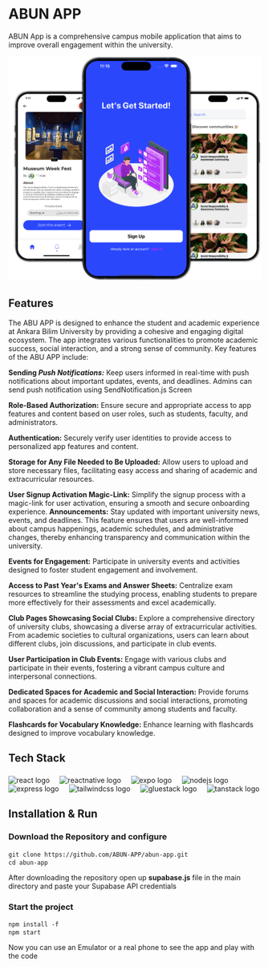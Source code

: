 # ABUN APP
ABUN App is a comprehensive campus mobile application that aims to improve overall engagement within the university.

![Uygulama Ekran Görüntüsü](https://github.com/ABUN-APP/abun-app/blob/main/readme_mockup.png?raw=true)


## Features
The ABU APP is designed to enhance the student and academic experience at Ankara Bilim University by providing a cohesive and engaging digital ecosystem. The app integrates various functionalities to promote academic success, social interaction, and a strong sense of community. Key features of the ABU APP include:

**Sending _Push Notifications:_** Keep users informed in real-time with push notifications about important updates, events, and deadlines. Admins can send push notification using SendNotification.js Screen

**Role-Based Authorization:** Ensure secure and appropriate access to app features and content based on user roles, such as students, faculty, and administrators.

**Authentication:** Securely verify user identities to provide access to personalized app features and content.

**Storage for Any File Needed to Be Uploaded:** Allow users to upload and store necessary files, facilitating easy access and sharing of academic and extracurricular resources.

**User Signup Activation Magic-Link:** Simplify the signup process with a magic-link for user activation, ensuring a smooth and secure onboarding experience.
**Announcements:** Stay updated with important university news, events, and deadlines. This feature ensures that users are well-informed about campus happenings, academic schedules, and administrative changes, thereby enhancing transparency and communication within the university.

**Events for Engagement:** Participate in university events and activities designed to foster student engagement and involvement.

**Access to Past Year's Exams and Answer Sheets:** Centralize exam resources to streamline the studying process, enabling students to prepare more effectively for their assessments and excel academically.

**Club Pages Showcasing Social Clubs:** Explore a comprehensive directory of university clubs, showcasing a diverse array of extracurricular activities. From academic societies to cultural organizations, users can learn about different clubs, join discussions, and participate in club events.

**User Participation in Club Events:** Engage with various clubs and participate in their events, fostering a vibrant campus culture and interpersonal connections.

**Dedicated Spaces for Academic and Social Interaction:** Provide forums and spaces for academic discussions and social interactions, promoting collaboration and a sense of community among students and faculty.

**Flashcards for Vocabulary Knowledge:** Enhance learning with flashcards designed to improve vocabulary knowledge.


###

## Tech Stack

###

<div align="left">
  <img src="https://skillicons.dev/icons?i=supabase" height="40" alt="react logo"  />
  <img width="12" />
  <img src="https://miro.medium.com/v2/resize:fit:1024/0*74NwxNdMYcbJ6RPL.png" height="40" alt="reactnative logo"  />
  <img width="12" />
  <img src="https://miro.medium.com/v2/resize:fit:1400/1*XYq7wkeySxSuaJZfx75CPQ.png" height="40" alt="expo logo"  />
  <img width="12" />
  <img src="https://skillicons.dev/icons?i=react" height="40" alt="nodejs logo"  />
  <img width="12" />
  <img src="https://skillicons.dev/icons?i=postgres" height="40" alt="express logo"  />
  <img width="12" />
  <img src="https://skillicons.dev/icons?i=tailwind" height="40" alt="tailwindcss logo"  />
  <img width="12" />
  <img src="https://avatars.githubusercontent.com/u/120183344?s=200&v=4" height="40" alt="gluestack logo"  />
   <img width="12" />
  <img src="https://i.imgur.com/Kqxbl5Q.png" height="40" alt="tanstack logo"  />
  
</div>

###

## Installation & Run

### Download the Repository and configure
```
git clone https://github.com/ABUN-APP/abun-app.git
cd abun-app
```

After downloading the repository open up **supabase.js** file in the main directory and paste your Supabase API credentials
### Start the project
```
npm install -f
npm start
```
Now you can use an Emulator or a real phone to see the app and play with the code



